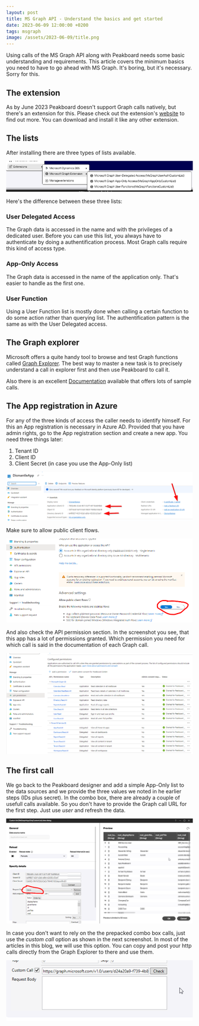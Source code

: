 ```yaml
---
layout: post
title: MS Graph API - Understand the basics and get started
date: 2023-06-09 12:00:00 +0200
tags: msgraph
image: /assets/2023-06-09/title.png
---
```

Using calls of the MS Graph API along with Peakboard needs some basic understanding and requirements. This article covers the minimum basics you need to have to go ahead with MS Graph. It's boring, but it's necessary. Sorry for this.

## The extension

As by June 2023 Peakboard doesn't support Graph calls natively, but there's an extension for this. Please check out the extension's [website](https://templates.peakboard.com/extensions/Microsoft-Graph/en) to find out more. You can download and install it like any other extension.

## The lists

After installing there are three types of lists available.

![image](/assets/2023-06-09/010.png)

Here's the difference between these three lists:

### User Delegated Access
The Graph data is accessed in the name and with the privileges of a dedicated user. Before you can use this list, you always have to authenticate by doing a authentification process. Most Graph calls require this kind of access type.

### App-Only Access
The Graph data is accessed in the name of the application only. That's easier to handle as the first one. 

### User Function
Using a User Function list is mostly done when calling a certain function to do some action rather than querying list. The authentification pattern is the same as with the User Delegated access.

## The Graph explorer

Microsoft offers a quite handy tool to browse and test Graph functions called [Graph Explorer](https://developer.microsoft.com/en-us/graph/graph-explorer). The best way to master a new task is to precisely understand a call in explorer first and then use Peakboard to call it.

Also there is an excellent [Documentation](https://learn.microsoft.com/en-us/graph/api/overview?view=graph-rest-1.0) available that offers lots of sample calls.

## The App registration in Azure

For any of the three kinds of access the caller needs to identify himself. For this an App registration is necessary in Azure AD. Provided that you have admin rights, go to the App registration section and create a new app.
You need three things later:

1. Tenant ID
2. Client ID
3. Client Secret (in case you use the App-Only list) 

![image](/assets/2023-06-09/020.png)

Make sure to allow public client flows.

![image](/assets/2023-06-09/030.png)

And also check the API permission section. In the screenshot you see, that this app has a lot of permissions granted. Which permission you need for which call is said in the documentation of each Graph call.

![image](/assets/2023-06-09/040.png)

## The first call

We go back to the Peakboard designer and add a simple App-Only list to the data sources and we provide the three values we noted in he earlier steps (IDs plus secret).
In the combo box, there are already a couple of usefull calls available. So you don't have to provide the Graph call URL for the first step. Just use _user_ and refresh the data.

![image](/assets/2023-06-09/050.png)

In case you don't want to rely on the the prepacked combo box calls, just use the _custom call_ option as shown in the next screenshot. In most of the articles in this blog, we will use this option. You can copy and post your http calls directly from the Graph Explorer to there and use them.

![image](/assets/2023-06-09/060.png)
